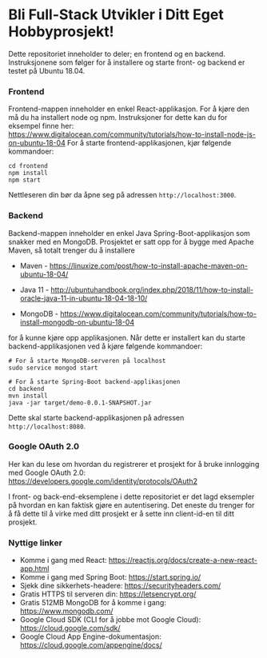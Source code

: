 # Bli Full-Stack Utvikler i Ditt Eget Hobbyprosjekt!
Dette repositoriet inneholder to deler; en frontend og en backend.
Instruksjonene som følger for å installere og starte front- og backend er testet på Ubuntu 18.04.

### Frontend
Frontend-mappen inneholder en enkel React-applikasjon. For å kjøre den må du ha installert node og npm. Instruksjoner for dette kan du for eksempel finne her: https://www.digitalocean.com/community/tutorials/how-to-install-node-js-on-ubuntu-18-04
For å starte frontend-applikasjonen, kjør følgende kommandoer:
```
cd frontend
npm install
npm start
```
Nettleseren din bør da åpne seg på adressen `http://localhost:3000`.

### Backend
Backend-mappen inneholder en enkel Java Spring-Boot-applikasjon som snakker med en MongoDB. Prosjektet er satt opp for å bygge med Apache Maven, så totalt trenger du å installere

* Maven - https://linuxize.com/post/how-to-install-apache-maven-on-ubuntu-18-04/

* Java 11 - http://ubuntuhandbook.org/index.php/2018/11/how-to-install-oracle-java-11-in-ubuntu-18-04-18-10/

* MongoDB - https://www.digitalocean.com/community/tutorials/how-to-install-mongodb-on-ubuntu-18-04

for å kunne kjøre opp applikasjonen. Når dette er installert kan du starte backend-applikasjonen ved å kjøre følgende kommandoer:
```
# For å starte MongoDB-serveren på localhost
sudo service mongod start

# For å starte Spring-Boot backend-applikasjonen
cd backend
mvn install
java -jar target/demo-0.0.1-SNAPSHOT.jar
```
Dette skal starte backend-applikasjonen på adressen `http://localhost:8080`.

### Google OAuth 2.0
Her kan du lese om hvordan du registrerer et prosjekt for å bruke innlogging med Google OAuth 2.0: https://developers.google.com/identity/protocols/OAuth2

I front- og back-end-eksemplene i dette repositoriet er det lagd eksempler på hvordan en kan faktisk gjøre en autentisering. Det eneste du trenger for å få dette til å virke med ditt prosjekt er å sette inn client-id-en til ditt prosjekt.

### Nyttige linker
* Komme i gang med React: https://reactjs.org/docs/create-a-new-react-app.html
* Komme i gang med Spring Boot: https://start.spring.io/
* Sjekk dine sikkerhets-headere: https://securityheaders.com/
* Gratis HTTPS til serveren din: https://letsencrypt.org/
* Gratis 512MB MongoDB for å komme i gang: https://www.mongodb.com/
* Google Cloud SDK (CLI for å jobbe mot Google Cloud): https://cloud.google.com/sdk/
* Google Cloud App Engine-dokumentasjon: https://cloud.google.com/appengine/docs/